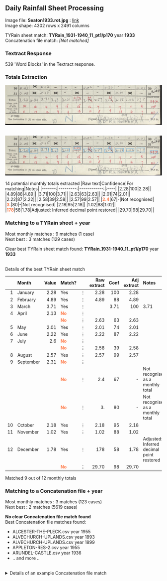 ## Daily Rainfall Sheet Processing

Image file: **Seaton1933.rot.jpg** : [link](../rotated/Seaton1933.rot.jpg)<br/>Image shape: 4302 rows x 2491 columns

TYRain sheet match: **TYRain_1931-1940_11_pt1/p170** year **1933**<br/>
Concatenation file match: *[Not matched]*

### Textract Response

539 'Word Blocks' in the Textract response.
### Totals Extraction

<img src="../totals_matching/Seaton1933.rot.totals.jpg" width="800" />

&nbsp;<br/>
<img src="../totals_matching/Seaton1933.rot.ext.totals.jpg" width="800" />

14 potential monthly totals extracted
|Raw text|Confidence|For matching|Notes|
|-------:|---------:|------------:|:----|
|2.28|100|2.28||
|4.89|88|4.89||
|3.71|100|3.71||
|2.63|63|2.63||
|2.01|74|2.01||
|2.22|87|2.22||
|2.58|39|2.58||
|2.57|99|2.57||
|<span style="color: coral;">**2.4**</span>|67|-|Not recognised|
|<span style="color: coral;">**3.**</span>|80|-|Not recognised|
|2.18|95|2.18||
|1.02|88|1.02||
|<span style="color: coral;">**178**</span>|58|1.78|Adjusted: Inferred decimal point restored|
|29.70|98|29.70||

### Matching to a TYRain sheet + year

Most monthly matches : 9 matches (1 case)<br/>
Next best : 3 matches (129 cases)<br/>


Clear best TYRain sheet match found: **TYRain_1931-1940_11_pt1/p170** year **1933**<br/>
<br/>

<detailsx>
<summary>Details of the best TYRain sheet match</summary>

|   |Month|Value|Match?||Raw extract|Conf|Adj extract|Notes|
|--:|:----|----:|:-----|:-----|--------:|----:|---------:|:----|
|1|January|2.28|Yes|&#x22EE;|2.28|100|2.28||
|2|February|4.89|Yes|&#x22EE;|4.89|88|4.89||
|3|March|3.71|Yes|&#x22EE;||3.71|100|3.71||
|4|April|2.13|<span style="color: coral;">**No**</span>|&#x22EE;|||||
||||<span style="color: coral;">**No**</span>|&#x22EE;|2.63|63|2.63||
|5|May|2.01|Yes|&#x22EE;|2.01|74|2.01||
|6|June|2.22|Yes|&#x22EE;|2.22|87|2.22||
|7|July|2.6|<span style="color: coral;">**No**</span>|&#x22EE;|||||
||||<span style="color: coral;">**No**</span>|&#x22EE;|2.58|39|2.58||
|8|August|2.57|Yes|&#x22EE;|2.57|99|2.57||
|9|September|2.31|<span style="color: coral;">**No**</span>|&#x22EE;|||||
||||<span style="color: coral;">**No**</span>|&#x22EE;|2.4|67|-|Not recognised as a monthly total|
||||<span style="color: coral;">**No**</span>|&#x22EE;|3.|80|-|Not recognised as a monthly total|
|10|October|2.18|Yes|&#x22EE;|2.18|95|2.18||
|11|November|1.02|Yes|&#x22EE;|1.02|88|1.02||
|12|December|1.78|Yes|&#x22EE;|178|58|1.78|Adjusted: Inferred decimal point restored|
||||<span style="color: coral;">**No**</span>|&#x22EE;|29.70|98|29.70||

Matched 9 out of 12 monthly totals

</details>


### Matching to a Concatenation file + year

Most monthly matches : 3 matches (123 cases)<br/>
Next best : 2 matches (5619 cases)<br/>


**No clear Concatenation file match found**<br/>
Best Concatenation file matches found:
* ALCESTER-THE-PLECK.csv year 1955
* ALVECHURCH-UPLANDS.csv year 1893
* ALVECHURCH-UPLANDS.csv year 1899
* APPLETON-RES-2.csv year 1955
* ARUNDEL-CASTLE.csv year 1936
* .. and more ..
<br/>

<details>
<summary>Details of an example Concatenation file match</summary>

|   |Month|Value|Match?|Raw match|Conf.|Adj. match|Notes|
|--:|:----|----:|:-----|--------:|----:|---------:|:----|
|1|January|2.65|<span style="color: coral;">**No**</span>|||||
||||<span style="color: coral;">**No**</span>|2.28|100|2.28||
|2|February|1.59|<span style="color: coral;">**No**</span>|||||
||||<span style="color: coral;">**No**</span>|4.89|88|4.89||
|3|March|2.11|<span style="color: coral;">**No**</span>|||||
||||<span style="color: coral;">**No**</span>|3.71|100|3.71||
|4|April|1.13|<span style="color: coral;">**No**</span>|||||
|5|May|4.37|<span style="color: coral;">**No**</span>|||||
|6|June|2.63|Yes|2.63|63|2.63||
|7|July|0.46|<span style="color: coral;">**No**</span>|||||
||||<span style="color: coral;">**No**</span>|2.01|74|2.01||
|8|August|0.33|<span style="color: coral;">**No**</span>|||||
|9|September|1.09|<span style="color: coral;">**No**</span>|||||
|10|October|1.33|<span style="color: coral;">**No**</span>|||||
|11|November|2.22|Yes|2.22|87|2.22||
||||<span style="color: coral;">**No**</span>|2.58|39|2.58||
||||<span style="color: coral;">**No**</span>|2.57|99|2.57||
||||<span style="color: coral;">**No**</span>|2.4|67|-|Not recognised as a monthly total|
||||<span style="color: coral;">**No**</span>|3.|80|-|Not recognised as a monthly total|
|12|December|2.18|Yes|2.18|95|2.18||
||||<span style="color: coral;">**No**</span>|1.02|88|1.02||
||||<span style="color: coral;">**No**</span>|178|58|1.78|Adjusted: Inferred decimal point restored|
||||<span style="color: coral;">**No**</span>|29.70|98|29.70||

Matched 3 out of 12 monthly totals


